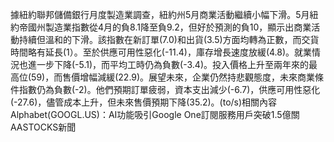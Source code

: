 據紐約聯邦儲備銀行月度製造業調查，紐約州5月商業活動繼續小幅下滑。5月紐約帝國州製造業指數從4月的負8.1降至負9.2，但好於預測的負10，顯示出商業活動持續但溫和的下滑。該指數在新訂單(7.0)和出貨(3.5)方面均轉為正數，而交貨時間略有延長(1）。至於供應可用性惡化(-11.4)，庫存增長速度放緩(4.8)。就業情況也進一步下降(-5.1)，而平均工時仍為負數(-3.4)。投入價格上升至兩年來的最高位(59)，而售價增幅減緩(22.9)。展望未來，企業仍然持悲觀態度，未來商業條件指數仍為負數(-2)。他們預期訂單疲弱，資本支出減少(-6.7)，供應可用性惡化(-27.6)，儘管成本上升，但未來售價預期下降(35.2)。(to/s)相關內容Alphabet(GOOGL.US)：AI功能吸引Google One訂閱服務用戶突破1.5億關AASTOCKS新聞